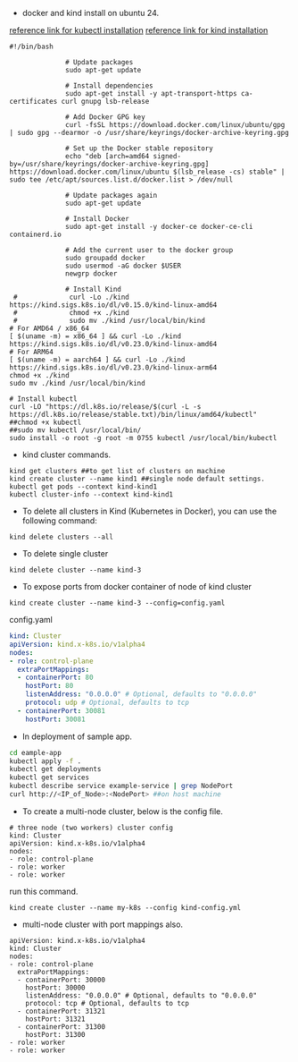 
- docker and kind install on ubuntu 24.
  
[reference link for kubectl installation](https://kubernetes.io/docs/tasks/tools/install-kubectl-linux/#install-kubectl-binary-with-curl-on-linux)
[reference link for kind installation](https://kind.sigs.k8s.io/docs/user/quick-start/)  
```
#!/bin/bash

              # Update packages
              sudo apt-get update

              # Install dependencies
              sudo apt-get install -y apt-transport-https ca-certificates curl gnupg lsb-release

              # Add Docker GPG key
              curl -fsSL https://download.docker.com/linux/ubuntu/gpg | sudo gpg --dearmor -o /usr/share/keyrings/docker-archive-keyring.gpg

              # Set up the Docker stable repository
              echo "deb [arch=amd64 signed-by=/usr/share/keyrings/docker-archive-keyring.gpg] https://download.docker.com/linux/ubuntu $(lsb_release -cs) stable" | sudo tee /etc/apt/sources.list.d/docker.list > /dev/null

              # Update packages again
              sudo apt-get update

              # Install Docker
              sudo apt-get install -y docker-ce docker-ce-cli containerd.io

              # Add the current user to the docker group
              sudo groupadd docker
              sudo usermod -aG docker $USER
              newgrp docker

              # Install Kind
 #             curl -Lo ./kind https://kind.sigs.k8s.io/dl/v0.15.0/kind-linux-amd64
 #             chmod +x ./kind
 #             sudo mv ./kind /usr/local/bin/kind
# For AMD64 / x86_64
[ $(uname -m) = x86_64 ] && curl -Lo ./kind https://kind.sigs.k8s.io/dl/v0.23.0/kind-linux-amd64
# For ARM64
[ $(uname -m) = aarch64 ] && curl -Lo ./kind https://kind.sigs.k8s.io/dl/v0.23.0/kind-linux-arm64
chmod +x ./kind
sudo mv ./kind /usr/local/bin/kind

# Install kubectl
curl -LO "https://dl.k8s.io/release/$(curl -L -s https://dl.k8s.io/release/stable.txt)/bin/linux/amd64/kubectl"
##chmod +x kubectl
##sudo mv kubectl /usr/local/bin/
sudo install -o root -g root -m 0755 kubectl /usr/local/bin/kubectl
```

- kind cluster commands.
```
kind get clusters ##to get list of clusters on machine
kind create cluster --name kind1 ##single node default settings.
kubectl get pods --context kind-kind1
kubectl cluster-info --context kind-kind1
```

- To delete all clusters in Kind (Kubernetes in Docker), you can use the following command:

```
kind delete clusters --all
```
- To delete single cluster
```
kind delete cluster --name kind-3
```

- To expose ports from docker container of node of kind cluster
```
kind create cluster --name kind-3 --config=config.yaml
```
config.yaml
```yaml
kind: Cluster
apiVersion: kind.x-k8s.io/v1alpha4
nodes:
- role: control-plane
  extraPortMappings:
  - containerPort: 80
    hostPort: 80
    listenAddress: "0.0.0.0" # Optional, defaults to "0.0.0.0"
    protocol: udp # Optional, defaults to tcp
  - containerPort: 30081
    hostPort: 30081
```

- In deployment of sample app.
```bash
cd eample-app
kubectl apply -f .
kubectl get deployments
kubectl get services
kubectl describe service example-service | grep NodePort
curl http://<IP_of_Node>:<NodePort> ##on host machine
```

- To create a multi-node cluster, below is the config file.
```
# three node (two workers) cluster config
kind: Cluster
apiVersion: kind.x-k8s.io/v1alpha4
nodes:
- role: control-plane
- role: worker
- role: worker
```
run this command.
```
kind create cluster --name my-k8s --config kind-config.yml
```

- multi-node cluster with port mappings also.
```
apiVersion: kind.x-k8s.io/v1alpha4
kind: Cluster
nodes:
- role: control-plane
  extraPortMappings:
  - containerPort: 30000
    hostPort: 30000
    listenAddress: "0.0.0.0" # Optional, defaults to "0.0.0.0"
    protocol: tcp # Optional, defaults to tcp
  - containerPort: 31321
    hostPort: 31321
  - containerPort: 31300
    hostPort: 31300
- role: worker
- role: worker
```
